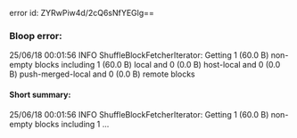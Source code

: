 error id: ZYRwPiw4d/2cQ6sNfYEGlg==
### Bloop error:

25/06/18 00:01:56 INFO ShuffleBlockFetcherIterator: Getting 1 (60.0 B) non-empty blocks including 1 (60.0 B) local and 0 (0.0 B) host-local and 0 (0.0 B) push-merged-local and 0 (0.0 B) remote blocks
#### Short summary: 

25/06/18 00:01:56 INFO ShuffleBlockFetcherIterator: Getting 1 (60.0 B) non-empty blocks including 1 ...